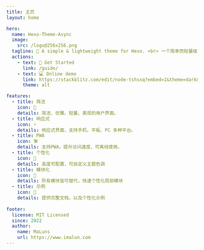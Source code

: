 ```yaml
---
title: 主页
layout: home

hero:
  name: Hexo-Theme-Async
  image:
    src: /logo@256x256.png
  tagline: 🎈 A simple & lightweight theme for Hexo. <br> 一个简单而轻量级的 Hexo 主题。
  actions:
    - text: 🚀 Get Started
      link: /guide/
    - text: 💻 Online demo
      link: https://stackblitz.com/edit/node-tshsxq?embed=1&theme=dark&view=editor
      theme: alt

features:
  - title: 简洁
    icon: 🌸
    details: 简洁、优雅、轻量、美观的用户界面。
  - title: 响应式
    icon: ⚡️
    details: 响应式界面，支持手机、平板、PC 多种平台。
  - title: PWA 
    icon: 🛠️
    details: 支持PWA，提升访问速度，可离线使用。
  - title: 个性化
    icon: 🌈
    details: 高度可配置，可自定义主题色调
  - title: 模块化
    icon: 🧱
    details: 所有模块皆可替代，快速个性化局部模块
  - title: 示例
    icon: 🌼
    details: 提供完整文档，以及个性化示例
    
footer:
  license: MIT Licensed
  since: 2022
  author:
    name: MaLuns
    url: https://www.imalun.com
---
```


<DemoSitesLine title="📢 Sites that use themes" />